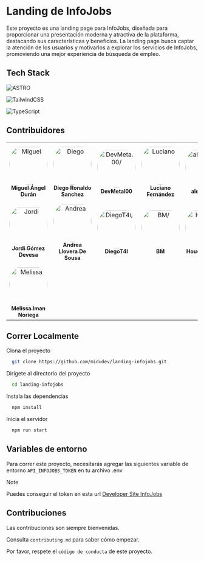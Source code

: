 
# Landing de InfoJobs

Este proyecto es una landing page para InfoJobs, diseñada para proporcionar una presentación moderna y atractiva de la plataforma, destacando sus características y beneficios. La landing page busca captar la atención de los usuarios y motivarlos a explorar los servicios de InfoJobs, promoviendo una mejor experiencia de búsqueda de empleo.


## Tech Stack

![ASTRO](https://img.shields.io/badge/astro-%23E34F26.svg?style=for-the-badge&logo=astro&logoColor=white)

![TailwindCSS](https://img.shields.io/badge/tailwindcss-%2338B2AC.svg?style=for-the-badge&logo=tailwind-css&logoColor=white)

![TypeScript](https://img.shields.io/badge/typescript-%23007ACC.svg?style=for-the-badge&logo=typescript&logoColor=white)


## Contribuidores

<table>
<tr>
    <td align="center" style="word-wrap: break-word; width: 150.0; height: 150.0">
        <a href=https://github.com/midudev>
            <img src=https://avatars.githubusercontent.com/u/1561955?v=4 width="100;"  style="border-radius:50%;align-items:center;justify-content:center;overflow:hidden;padding-top:10px" alt=Miguel Ángel Durán/>
            <br />
            <sub style="font-size:14px"><b>Miguel Ángel Durán</b></sub>
        </a>
    </td>
    <td align="center" style="word-wrap: break-word; width: 150.0; height: 150.0">
        <a href=https://github.com/diego-dev018>
            <img src=https://avatars.githubusercontent.com/u/175571311?v=4 width="100;"  style="border-radius:50%;align-items:center;justify-content:center;overflow:hidden;padding-top:10px" alt=Diego Ronaldo Sanchez/>
            <br />
            <sub style="font-size:14px"><b>Diego Ronaldo Sanchez</b></sub>
        </a>
    </td>
    <td align="center" style="word-wrap: break-word; width: 150.0; height: 150.0">
        <a href=https://github.com/OctaEDLP00>
            <img src=https://avatars.githubusercontent.com/u/42822581?v=4 width="100;"  style="border-radius:50%;align-items:center;justify-content:center;overflow:hidden;padding-top:10px" alt=DevMetal00/>
            <br />
            <sub style="font-size:14px"><b>DevMetal00</b></sub>
        </a>
    </td>
    <td align="center" style="word-wrap: break-word; width: 150.0; height: 150.0">
        <a href=https://github.com/luchofseven>
            <img src=https://avatars.githubusercontent.com/u/82046975?v=4 width="100;"  style="border-radius:50%;align-items:center;justify-content:center;overflow:hidden;padding-top:10px" alt=Luciano Fernández/>
            <br />
            <sub style="font-size:14px"><b>Luciano Fernández</b></sub>
        </a>
    </td>
    <td align="center" style="word-wrap: break-word; width: 150.0; height: 150.0">
        <a href=https://github.com/alesdevux>
            <img src=https://avatars.githubusercontent.com/u/76450853?v=4 width="100;"  style="border-radius:50%;align-items:center;justify-content:center;overflow:hidden;padding-top:10px" alt=alesdevux/>
            <br />
            <sub style="font-size:14px"><b>alesdevux</b></sub>
        </a>
    </td>
    <td align="center" style="word-wrap: break-word; width: 150.0; height: 150.0">
        <a href=https://github.com/EduWTR>
            <img src=https://avatars.githubusercontent.com/u/139919492?v=4 width="100;"  style="border-radius:50%;align-items:center;justify-content:center;overflow:hidden;padding-top:10px" alt=Edu/>
            <br />
            <sub style="font-size:14px"><b>Edu</b></sub>
        </a>
    </td>
</tr>
<tr>
    <td align="center" style="word-wrap: break-word; width: 150.0; height: 150.0">
        <a href=https://github.com/jordigd20>
            <img src=https://avatars.githubusercontent.com/u/60585963?v=4 width="100;"  style="border-radius:50%;align-items:center;justify-content:center;overflow:hidden;padding-top:10px" alt=Jordi Gómez Devesa/>
            <br />
            <sub style="font-size:14px"><b>Jordi Gómez Devesa</b></sub>
        </a>
    </td>
    <td align="center" style="word-wrap: break-word; width: 150.0; height: 150.0">
        <a href=https://github.com/andreasop01>
            <img src=https://avatars.githubusercontent.com/u/124921019?v=4 width="100;"  style="border-radius:50%;align-items:center;justify-content:center;overflow:hidden;padding-top:10px" alt=Andrea Llovera De Sousa/>
            <br />
            <sub style="font-size:14px"><b>Andrea Llovera De Sousa</b></sub>
        </a>
    </td>
    <td align="center" style="word-wrap: break-word; width: 150.0; height: 150.0">
        <a href=https://github.com/DiegoT4l>
            <img src=https://avatars.githubusercontent.com/u/128425675?v=4 width="100;"  style="border-radius:50%;align-items:center;justify-content:center;overflow:hidden;padding-top:10px" alt=DiegoT4l/>
            <br />
            <sub style="font-size:14px"><b>DiegoT4l</b></sub>
        </a>
    </td>
    <td align="center" style="word-wrap: break-word; width: 150.0; height: 150.0">
        <a href=https://github.com/KoenigDev>
            <img src=https://avatars.githubusercontent.com/u/160176319?v=4 width="100;"  style="border-radius:50%;align-items:center;justify-content:center;overflow:hidden;padding-top:10px" alt=BM/>
            <br />
            <sub style="font-size:14px"><b>BM</b></sub>
        </a>
    </td>
    <td align="center" style="word-wrap: break-word; width: 150.0; height: 150.0">
        <a href=https://github.com/astrobot-houston>
            <img src=https://avatars.githubusercontent.com/u/108291165?v=4 width="100;"  style="border-radius:50%;align-items:center;justify-content:center;overflow:hidden;padding-top:10px" alt=Houston (Bot)/>
            <br />
            <sub style="font-size:14px"><b>Houston (Bot)</b></sub>
        </a>
    </td>
    <td align="center" style="word-wrap: break-word; width: 150.0; height: 150.0">
        <a href=https://github.com/juanjk24>
            <img src=https://avatars.githubusercontent.com/u/147955917?v=4 width="100;"  style="border-radius:50%;align-items:center;justify-content:center;overflow:hidden;padding-top:10px" alt=Juan Cuellar/>
            <br />
            <sub style="font-size:14px"><b>Juan Cuellar</b></sub>
        </a>
    </td>
</tr>
<tr>
    <td align="center" style="word-wrap: break-word; width: 150.0; height: 150.0">
        <a href=https://github.com/Melissa1221>
            <img src=https://avatars.githubusercontent.com/u/121834468?v=4 width="100;"  style="border-radius:50%;align-items:center;justify-content:center;overflow:hidden;padding-top:10px" alt=Melissa Iman Noriega/>
            <br />
            <sub style="font-size:14px"><b>Melissa Iman Noriega</b></sub>
        </a>
    </td>
</tr>
</table>


## Correr Localmente

Clona el proyecto

```bash
  git clone https://github.com/midudev/landing-infojobs.git
```

Dirigete al directorio del proyecto

```bash
  cd landing-infojobs
```

Instala las dependencias

```bash
  npm install
```

Inicia el servidor

```bash
  npm run start
```


## Variables de entorno

Para correr este proyecto, necesitarás agregar las siguientes variable de entorno `API_INFOJOBS_TOKEN` en tu archivo .env

> [!NOTE]
> Puedes conseguir el token en esta url [Developer Site InfoJobs](https://developer.infojobs.net/)


## Contribuciones

Las contribuciones son siempre bienvenidas.

Consulta `contributing.md` para saber cómo empezar.

Por favor, respete el `código de conducta` de este proyecto.

